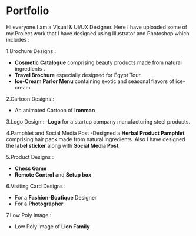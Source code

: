 # Portfolio
Hi everyone.I am a Visual & UI/UX Designer.
Here I have uploaded some of my Project work that I have designed using Illustrator and Photoshop which includes :

1.Brochure Designs :
 - **Cosmetic Catalogue** comprising beauty products made from natural ingredients .
 - **Travel Brochure** especially designed for Egypt Tour.
 - **Ice-Cream Parlor Menu** containing exotic and seasonal flavors of ice-cream.  
 
2.Cartoon Designs :
 - An animated Cartoon of **Ironman**
 
3.Logo Design :
-**Logo** for a startup company manufacturing steel products.
 
4.Pamphlet and Social Media Post
 -Designed a **Herbal Product Pamphlet** comprising hair pack made from natural ingredients. Also I have designed the **label sticker** along with **Social Media Post**.

5.Product Designs :
 - **Chess Game**
 - **Remote Control** and **Setup box**

6.Visiting Card Designs :
 - For a **Fashion-Boutique** Designer 
 - For a **Photographer**
 
 7.Low Poly Image :
 - Low Poly Image of **Lion Family** .
